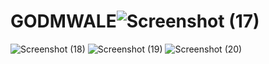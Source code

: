 # GODMWALE![Screenshot (17)](https://user-images.githubusercontent.com/104409165/201004018-10353e3f-5205-4d42-9c32-251bbd4e6fb0.png)
![Screenshot (18)](https://user-images.githubusercontent.com/104409165/201004698-115cc358-45ad-475d-bde8-36b17d8c408f.png)
![Screenshot (19)](https://user-images.githubusercontent.com/104409165/201005348-c5c8e1b3-32da-4336-b316-a79a58829e41.png)
![Screenshot (20)](https://user-images.githubusercontent.com/104409165/201005649-6501d5f4-19ad-4445-9c61-417634ff85c3.png)
